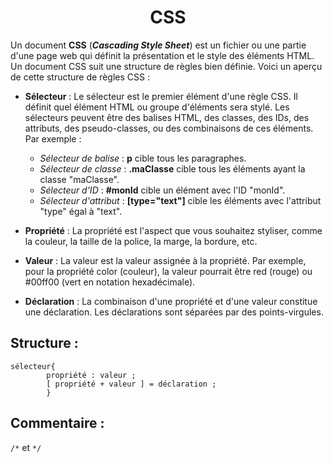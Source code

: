 # <center> CSS </center> 

Un document **CSS** (***Cascading Style Sheet***) est un fichier ou une partie d'une page web qui définit la présentation et le style des éléments HTML. Un document CSS suit une structure de règles bien définie. Voici un aperçu de cette structure de règles CSS :

- **Sélecteur** : Le sélecteur est le premier élément d'une règle CSS. Il définit quel élément HTML ou groupe d'éléments sera stylé. Les sélecteurs peuvent être des balises HTML, des classes, des IDs, des attributs, des pseudo-classes, ou des combinaisons de ces éléments. Par exemple :
  - *Sélecteur de balise* : **p** cible tous les paragraphes.
  - *Sélecteur de classe* : **.maClasse** cible tous les éléments ayant la classe "maClasse".
  - *Sélecteur d'ID* : **#monId** cible un élément avec l'ID "monId".
  - *Sélecteur d'attribut* : **[type="text"]** cible les éléments avec l'attribut "type" égal à "text".
- **Propriété** : La propriété est l'aspect que vous souhaitez styliser, comme la couleur, la taille de la police, la marge, la bordure, etc.

- **Valeur** : La valeur est la valeur assignée à la propriété. Par exemple, pour la propriété color (couleur), la valeur pourrait être red (rouge) ou #00ff00 (vert en notation hexadécimale).

- **Déclaration** : La combinaison d'une propriété et d'une valeur constitue une déclaration. Les déclarations sont séparées par des points-virgules.

## Structure : 

```
sélecteur{  
        propriété : valeur ;  
        [ propriété + valeur ] = déclaration ;  
        }
```


## Commentaire : 
`/*` et `*/`
